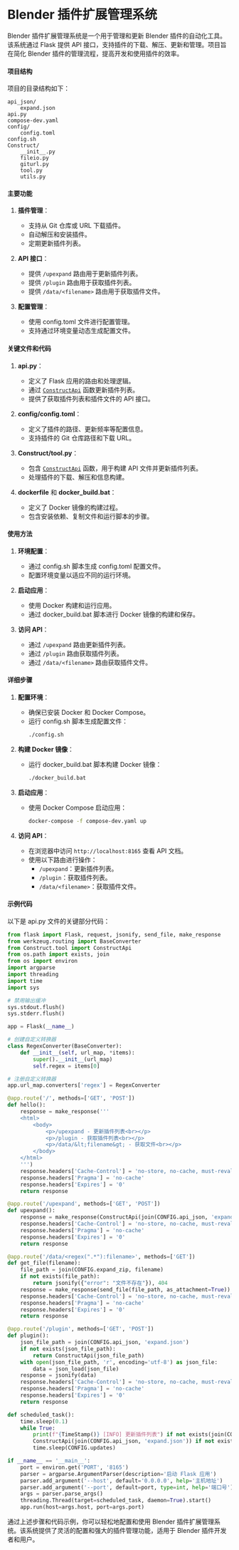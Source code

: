# Blender 插件扩展管理系统

Blender 插件扩展管理系统是一个用于管理和更新 Blender 插件的自动化工具。该系统通过 Flask 提供 API 接口，支持插件的下载、解压、更新和管理。项目旨在简化 Blender 插件的管理流程，提高开发和使用插件的效率。

#### 项目结构
项目的目录结构如下：

```
api_json/
	expand.json
api.py
compose-dev.yaml
config/
	config.toml
config.sh
Construct/
	__init__.py
	fileio.py
	giturl.py
	tool.py
	utils.py
```

#### 主要功能
1. **插件管理**：
    - 支持从 Git 仓库或 URL 下载插件。
    - 自动解压和安装插件。
    - 定期更新插件列表。

2. **API 接口**：
    - 提供 `/upexpand` 路由用于更新插件列表。
    - 提供 `/plugin` 路由用于获取插件列表。
    - 提供 `/data/<filename>` 路由用于获取插件文件。

3. **配置管理**：
    - 使用 config.toml 文件进行配置管理。
    - 支持通过环境变量动态生成配置文件。

#### 关键文件和代码
1. **api.py**：
    - 定义了 Flask 应用的路由和处理逻辑。
    - 通过 [`ConstructApi`](command:_github.copilot.openSymbolFromReferences?%5B%22%22%2C%5B%7B%22uri%22%3A%7B%22scheme%22%3A%22file%22%2C%22authority%22%3A%22%22%2C%22path%22%3A%22%2Fc%3A%2FUsers%2FHurca%2FOneDrive%2FGitCode%2Fblender_expand_docker%2Fapi.py%22%2C%22query%22%3A%22%22%2C%22fragment%22%3A%22%22%7D%2C%22pos%22%3A%7B%22line%22%3A92%2C%22character%22%3A8%7D%7D%5D%2C%2264aa3dc4-5ad8-4d52-8ede-591f38e5bfbd%22%5D "Go to definition") 函数更新插件列表。
    - 提供了获取插件列表和插件文件的 API 接口。

2. **config/config.toml**：
    - 定义了插件的路径、更新频率等配置信息。
    - 支持插件的 Git 仓库路径和下载 URL。

3. **Construct/tool.py**：
    - 包含 [`ConstructApi`](command:_github.copilot.openSymbolFromReferences?%5B%22%22%2C%5B%7B%22uri%22%3A%7B%22scheme%22%3A%22file%22%2C%22authority%22%3A%22%22%2C%22path%22%3A%22%2Fc%3A%2FUsers%2FHurca%2FOneDrive%2FGitCode%2Fblender_expand_docker%2Fapi.py%22%2C%22query%22%3A%22%22%2C%22fragment%22%3A%22%22%7D%2C%22pos%22%3A%7B%22line%22%3A92%2C%22character%22%3A8%7D%7D%5D%2C%2264aa3dc4-5ad8-4d52-8ede-591f38e5bfbd%22%5D "Go to definition") 函数，用于构建 API 文件并更新插件列表。
    - 处理插件的下载、解压和信息构建。

4. **dockerfile** 和 **docker_build.bat**：
    - 定义了 Docker 镜像的构建过程。
    - 包含安装依赖、复制文件和运行脚本的步骤。

#### 使用方法
1. **环境配置**：
    - 通过 config.sh 脚本生成 config.toml 配置文件。
    - 配置环境变量以适应不同的运行环境。

2. **启动应用**：
    - 使用 Docker 构建和运行应用。
    - 通过 docker_build.bat 脚本进行 Docker 镜像的构建和保存。

3. **访问 API**：
    - 通过 `/upexpand` 路由更新插件列表。
    - 通过 `/plugin` 路由获取插件列表。
    - 通过 `/data/<filename>` 路由获取插件文件。

#### 详细步骤
1. **配置环境**：
    - 确保已安装 Docker 和 Docker Compose。
    - 运行 config.sh 脚本生成配置文件：
      ```sh
      ./config.sh
      ```

2. **构建 Docker 镜像**：
    - 运行 docker_build.bat 脚本构建 Docker 镜像：
      ```sh
      ./docker_build.bat
      ```

3. **启动应用**：
    - 使用 Docker Compose 启动应用：
      ```sh
      docker-compose -f compose-dev.yaml up
      ```

4. **访问 API**：
    - 在浏览器中访问 `http://localhost:8165` 查看 API 文档。
    - 使用以下路由进行操作：
      - `/upexpand`：更新插件列表。
      - `/plugin`：获取插件列表。
      - `/data/<filename>`：获取插件文件。

#### 示例代码
以下是 api.py 文件的关键部分代码：

```python
from flask import Flask, request, jsonify, send_file, make_response
from werkzeug.routing import BaseConverter
from Construct.tool import ConstructApi
from os.path import exists, join
from os import environ
import argparse
import threading
import time
import sys

# 禁用输出缓冲
sys.stdout.flush()
sys.stderr.flush()

app = Flask(__name__)

# 创建自定义转换器
class RegexConverter(BaseConverter):
    def __init__(self, url_map, *items):
        super().__init__(url_map)
        self.regex = items[0]

# 注册自定义转换器
app.url_map.converters['regex'] = RegexConverter

@app.route('/', methods=['GET', 'POST'])
def hello():
    response = make_response('''
    <html>
        <body>
            <p>/upexpand - 更新插件列表<br></p>
            <p>/plugin - 获取插件列表<br></p>
            <p>/data/&lt;filename&gt; - 获取文件<br></p>
        </body>
    </html>
    ''')
    response.headers['Cache-Control'] = 'no-store, no-cache, must-revalidate, max-age=0'
    response.headers['Pragma'] = 'no-cache'
    response.headers['Expires'] = '0'
    return response

@app.route('/upexpand', methods=['GET', 'POST'])
def upexpand():
    response = make_response(ConstructApi(join(CONFIG.api_json, 'expand.json')))
    response.headers['Cache-Control'] = 'no-store, no-cache, must-revalidate, max-age=0'
    response.headers['Pragma'] = 'no-cache'
    response.headers['Expires'] = '0'
    return response

@app.route('/data/<regex(".*"):filename>', methods=['GET'])
def get_file(filename):
    file_path = join(CONFIG.expand_zip, filename)
    if not exists(file_path):
        return jsonify({"error": "文件不存在"}), 404
    response = make_response(send_file(file_path, as_attachment=True))
    response.headers['Cache-Control'] = 'no-store, no-cache, must-revalidate, max-age=0'
    response.headers['Pragma'] = 'no-cache'
    response.headers['Expires'] = '0'
    return response

@app.route('/plugin', methods=['GET', 'POST'])
def plugin():
    json_file_path = join(CONFIG.api_json, 'expand.json')
    if not exists(json_file_path):
        return ConstructApi(json_file_path)
    with open(json_file_path, 'r', encoding='utf-8') as json_file:
        data = json_load(json_file)
    response = jsonify(data)
    response.headers['Cache-Control'] = 'no-store, no-cache, must-revalidate, max-age=0'
    response.headers['Pragma'] = 'no-cache'
    response.headers['Expires'] = '0'
    return response

def scheduled_task():
    time.sleep(0.1)
    while True:
        print(f"{TimeStamp()} [INFO] 更新插件列表") if not exists(join(CONFIG.api_json, 'expand.json')) else None
        ConstructApi(join(CONFIG.api_json, 'expand.json')) if not exists(join(CONFIG.api_json, 'expand.json')) else None
        time.sleep(CONFIG.updates)

if __name__ == '__main__':
    port = environ.get('PORT', '8165')
    parser = argparse.ArgumentParser(description='启动 Flask 应用')
    parser.add_argument('--host', default='0.0.0.0', help='主机地址')
    parser.add_argument('--port', default=port, type=int, help='端口号')
    args = parser.parse_args()
    threading.Thread(target=scheduled_task, daemon=True).start()
    app.run(host=args.host, port=args.port)
```

通过上述步骤和代码示例，你可以轻松地配置和使用 Blender 插件扩展管理系统。该系统提供了灵活的配置和强大的插件管理功能，适用于 Blender 插件开发者和用户。